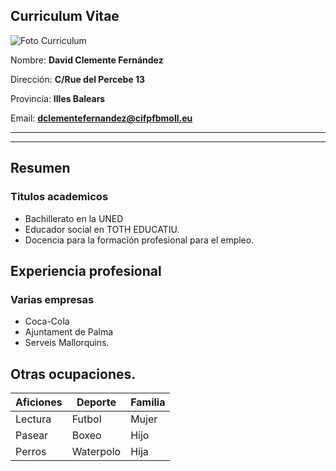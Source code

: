 ## Curriculum Vitae
![Foto Curriculum](https://encrypted-tbn0.gstatic.com/images?q=tbn:ANd9GcT89M40oJv_YqR2g5CX_Nmjh5QWzQKAViGFdxVMkCICmA&s)

Nombre: **David Clemente Fernández**

Dirección: **C/Rue del Percebe 13**

Provincia: **Illes Balears**

Email: **dclementefernandez@cifpfbmoll.eu**
- - - 
***

## Resumen
### Titulos academicos

* Bachillerato en la UNED
* Educador social en TOTH EDUCATIU.
* Docencia para la formación profesional para el empleo.

## Experiencia profesional

### Varias empresas
* Coca-Cola
* Ajuntament de Palma
* Serveis Mallorquins.

## Otras ocupaciones.

| Aficiones | Deporte | Familia  |
|----------|----------|----------|
| Lectura  | Futbol   | Mujer    |
| Pasear   | Boxeo    | Hijo|    |
| Perros   | Waterpolo| Hija     |




    

